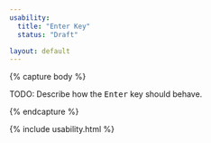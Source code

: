 ```yaml
---
usability:
  title: "Enter Key"
  status: "Draft"

layout: default
---
```


{% capture body %}

TODO: Describe how the <kbd>Enter</kbd> key should behave.

{% endcapture %}

{% include usability.html %}